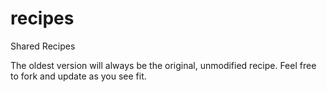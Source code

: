 recipes
=======

Shared Recipes


The oldest version will always be the original, unmodified recipe. Feel free to fork and update as you see fit. 
